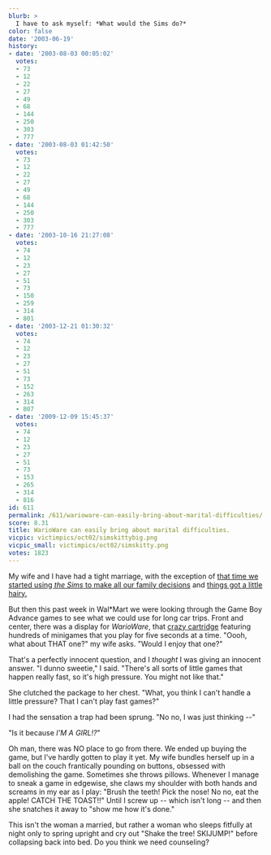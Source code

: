 ```yaml
---
blurb: >
  I have to ask myself: *What would the Sims do?*
color: false
date: '2003-06-19'
history:
- date: '2003-08-03 00:05:02'
  votes:
  - 73
  - 12
  - 22
  - 27
  - 49
  - 68
  - 144
  - 250
  - 303
  - 777
- date: '2003-08-03 01:42:50'
  votes:
  - 73
  - 12
  - 22
  - 27
  - 49
  - 68
  - 144
  - 250
  - 303
  - 777
- date: '2003-10-16 21:27:08'
  votes:
  - 74
  - 12
  - 23
  - 27
  - 51
  - 73
  - 150
  - 259
  - 314
  - 801
- date: '2003-12-21 01:30:32'
  votes:
  - 74
  - 12
  - 23
  - 27
  - 51
  - 73
  - 152
  - 263
  - 314
  - 807
- date: '2009-12-09 15:45:37'
  votes:
  - 74
  - 12
  - 23
  - 27
  - 51
  - 73
  - 153
  - 265
  - 314
  - 816
id: 611
permalink: /611/warioware-can-easily-bring-about-marital-difficulties/
score: 8.31
title: WarioWare can easily bring about marital difficulties.
vicpic: victimpics/oct02/simskittybig.png
vicpic_small: victimpics/oct02/simskitty.png
votes: 1823
---
```


My wife and I have had a tight marriage, with the exception of [that
time we started using *the Sims* to make all our family
decisions](@/victim/491.md) and [things got a little
hairy.](@/victim/500.md)

But then this past week in Wal\*Mart we were looking through the Game
Boy Advance games to see what we could use for long car trips. Front and
center, there was a display for *WarioWare*, that [crazy
cartridge](http://web.archive.org/web/20030619000000/http://www.gamespy.com/reviews/may03/wariowaregba/)
featuring hundreds of minigames that you play for five seconds at a
time. "Oooh, what about THAT one?" my wife asks. "Would I enjoy that
one?"

That's a perfectly innocent question, and I *thought* I was giving an
innocent answer. "I dunno sweetie," I said. "There's all sorts of little
games that happen really fast, so it's high pressure. You might not like
that."

She clutched the package to her chest. "What, you think I can't handle a
little pressure? That I can't play fast games?"

I had the sensation a trap had been sprung. "No no, I was just thinking
--"

"Is it because *I'M A GIRL!?*"

Oh man, there was NO place to go from there. We ended up buying the
game, but I've hardly gotten to play it yet. My wife bundles herself up
in a ball on the couch frantically pounding on buttons, obsessed with
demolishing the game. Sometimes she throws pillows. Whenever I manage to
sneak a game in edgewise, she claws my shoulder with both hands and
screams in my ear as I play: "Brush the teeth! Pick the nose! No no, eat
the apple! CATCH THE TOAST!!" Until I screw up -- which isn't long --
and then she snatches it away to "show me how it's done."

This isn't the woman a married, but rather a woman who sleeps fitfully
at night only to spring upright and cry out "Shake the tree! SKIJUMP!"
before collapsing back into bed. Do you think we need counseling?
